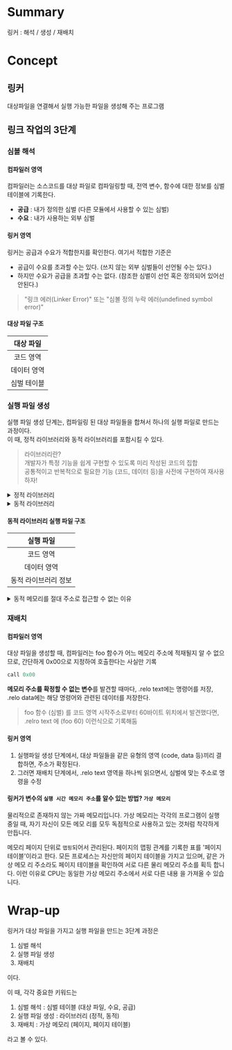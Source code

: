 # Summary
링커 : 해석 / 생성 / 재배치
# Concept
## 링커
대상파일을 연결해서 실행 가능한 파일을 생성해 주는 프로그램
## 링크 작업의 3단계
### 심볼 해석
#### 컴파일러 영역
컴파일러는 소스코드를 대상 파일로 컴파일링할 때, 전역 변수, 함수에 대한 정보를 심벌 테이블에 기록한다.
* **공급** : 내가 정의한 심벌 (다른 모듈에서 사용할 수 있는 심벌)
* **수요** : 내가 사용하는 외부 심벌
#### 링커 영역
링커는 공급과 수요가 적합한지를 확인한다. 여기서 적합한 기준은   
* 공급이 수요를 초과할 수는 있다. (쓰지 않는 외부 심벌들이 선언될 수는 있다.)
* 하지만 수요가 공급을 초과할 수는 없다. (참조한 심벌이 선언 혹은 정의되어 있어선 안된다.)   
> "링크 에러(Linker Error)" 또는 "심볼 정의 누락 에러(undefined symbol error)"
#### 대상 파일 구조
|대상 파일|
|:---:|
|코드 영역|
|데이터 영역|
|심벌 테이블|

### 실행 파일 생성
실행 파일 생성 단계는, 컴파일링 된 대상 파일들을 합쳐서 하나의 실행 파일로 만드는 과정이다.   
이 때, 정적 라이브러리와 동적 라이브러리를 포함시킬 수 있다.
> 라이브러리란?   
> 개발자가 특정 기능을 쉽게 구현할 수 있도록 미리 작성된 코드의 집합   
> 공통적이고 반복적으로 필요한 기능 (코드, 데이터 등)을 사전에 구현하여 재사용 하자!
<details>
<summary>정적 라이브러리</summary>
<div markdown="1">

1. 사전에 컴파일까지 마침
2. 링킹시에 컴파일된 라이브러리 (데이터 영역, 코드 영역 전체) 가 실행 파일에 복사됨
3. 동일한 정적 라이브러리를 사용했다면, 동일한 코드와 데이터의 복사본을 갖게 됨 (메모리 낭비)
4. 정적 라이브러리의 코드가 변경될 때, 정적 라이브러리에 종속된 프로그램 역시 다시 컴파일 해야함
</div>
</details>
<details>
<summary>동적 라이브러리</summary>
<div markdown="1">

1. 정적 라이브러리의 3, 4번 단점을 해결하기 위해 나온 라이브러리
2. 동적 링크시에 사용된다.
    <details>
    <summary>프로그램 적재 시</summary>
    <div markdown="1">

    1. 프로그램이 메모리에 적재될 때, **적재 도구**라는 전용 프로세스를 사용해서 디스크에서 읽어서 메모리의 특정 영역으로 이동시킴
    2. 실행 파일이 동적 라이브러리에 의존적인지 파악 후, 필요하다면 **동적 링커**라는 프로세스를 실행하여 동적 라이브러리 존재 여부, 위치, 심벌의 메모리 위치 등을 확인하여 링크 과정을 마무리
    3. 적재 중 동적 링크를 사용하려면, 실행 파일이 어떤 동적 라이브러리를 참조하는지, 컴파일러가 명시적으로 알려줘야 한다.
    </div>
    </details>
    <details>
    <summary>프로그램 실행 시</summary>
    <div markdown="1">

    1. 실행 전까지 동적 라이브러리 의존 여부를 몰라도 되므로 좀더 동적임
    2. 런타임 동적 링크는 링크 과정을 프로그램이 실행된 이후로 미룸
    3. 실행 파일 내부에 동적 라이브러리 정보가 저장되지 않음
    4. 대신, 프로그래머가 직접 특정 API를 사용할 때마다, 동적 라이브러리를 동적으로 적재할 수 있다.

    </div>
    </details>
3. 참조된 동적 라이브러리 이름, 심벌 테이블, 재배치 정보 등 필수 정보만 실행 파일에 포함, 의존하는 프로그램이 몇개이든지, 동적 라이브러리는 1개만 올라감 (디스크와 메모리 절감, 이 정보는 실행 파일에 저장됨)
4. 동적 라이브러리 코드가 수정되더라도, 해당 동적 라이브러리만 다시 컴파일하면 됨
5. 플러그인 구현 가능 (실행시 동적 링크 되므로)
6. 여러 언어를 혼합하여 사용 가능
7. 프로그램 적재, 혹은 실행 시에 동적 링크되므로, 정적 링크를 사용할 때보다 성능이 약간 떨어짐
8. 실행되는 프로세스의 특정 메모리 주소와 독립적으로 동작하므로 **독립 코드**라고 불리며, 절대 주소로 참조할 수 없다.
9. 실행 파일만으로는 실행이 불가하다. (종속된 동적 레이브러리를 제공해야함)

</div>
</details>

#### 동적 라이브러리 실행 파일 구조
|실행 파일|
|:---:|
|코드 영역|
|데이터 영역|
|동적 라이브러리 정보|


<details>
<summary>동적 메모리를 절대 주소로 접근할 수 없는 이유</summary>
<div markdown="1">

1. 메모리 주소의 불확정성   
    동적 라이브러리는 프로그램 실행 중에 운영 체제에 의해 메모리 내의 적절한 위치에 로드됩니다. 이 위치는 다음에 프로그램이 실행될 때마다 달라질 수 있습니다. 따라서 절대 주소를 미리 알 수 없으므로, 컴파일 타임에 하드코딩할 수 없습니다.
2. 주소 공간 레이아웃 난수화(Address Space Layout Randomization, ASLR)   
    ASLR은 보안 기능으로, 프로그램이 실행될 때마다 코드와 데이터가 메모리 내에서 무작위로 배치되도록 하는 기술입니다. 이는 공격자가 예측 가능한 메모리 주소를 사용하는 것을 방지하기 위해 도입된 방법입니다. ASLR을 사용하면 동적 라이브러리의 로드 주소가 매번 달라지므로, 절대 주소로 참조하는 것은 불가능합니다.
3. 재배치 가능성(Relocatable)
    동적 라이브러리는 재배치 가능한 코드(relocatable code)로 작성됩니다. 즉, 실행 시점에 로드되는 메모리 위치에 따라 해당 위치에 맞게 코드가 수정됩니다. 이를 위해, 동적 라이브러리는 실행 시점에 운영 체제가 적절한 주소를 할당하고 필요한 재배치를 수행합니다.
4. 메모리 충돌 방지   
    프로그램과 여러 동적 라이브러리 간의 메모리 충돌을 방지하기 위해 운영 체제는 각 라이브러리를 적절한 메모리 영역에 로드합니다. 이는 여러 프로그램이 동일한 라이브러리를 사용하더라도 각 프로그램의 메모리 공간에서 충돌 없이 독립적으로 동작할 수 있도록 합니다.

> 결론, 동적 링크 시 메모리의 주소가 달라지기 때문

</div>
</details>


### 재배치
#### 컴파일러 영역
대상 파일을 생성할 때, 컴파일러는 foo 함수가 어느 메모리 주소에 적재될지 알 수 없으므로, 간단하게 0x00으로 지정하여 호출한다는 사실만 기록
```c++
call 0x00
```
 **메모리 주소를 확정할 수 없는 변수**를 발견할 때마다, .relo text에는 명령어를 저장, .relo data에는 해당 명령어와 관련된 데이터를 저장한다.
> foo 함수 (심벌) 를 코드 영역 시작주소로부터 60바이트 위치에서 발견했다면, .relro text 에 (foo 60) 이런식으로 기록해둠
#### 링커 영역
1. 실행파일 생성 단계에서, 대상 파일들을 같은 유형의 영역 (code, data 등)끼리 결합하면, 주소가 확정된다.
2. 그러면 재배치 단계에서, .relo text 영역을 하나씩 읽으면서, 심벌에 맞는 주소로 명령을 수정

#### 링커가 변수의 `실행 시간 메모리 주소`를 알수 있는 방법? `가상 메모리`
물리적으로 존재하지 않는 가짜 메모리입니다.
가상 메모리는 각각의 프로그램이 실행 중일 때, 자기 자신이 모든 메모
리를 모두 독점적으로 사용하고 있는 것처럼 착각하게 만듭니다.

메모리 페이지 단위로 `맵핑`되어서 관리된다.
페이지의 맵핑 관계를 기록한 표를 '페이지 테이블'이라고 한다.
모든 프로세스는 자신만의 페이지 테이블을 가지고 있으며, 같은 가상 메모
리 주소라도 페이지 테이블을 확인하여 서로 다른 물리 메모리 주소를 획득
합니다. 이런 이유로 CPU는 동일한 가상 메모리 주소에서 서로 다른 내용
을 가져올 수 있습니다.

# Wrap-up
링커가 대상 파일을 가지고 실행 파일을 만드는 3단계 과정은
1. 심벌 해석
2. 실행 파일 생성
3. 재배치   

이다.

이 때, 각각 중요한 키워드는
1. 심벌 해석 : 심벌 테이블 (대상 파일, 수요, 공급)
2. 실행 파일 생성 : 라이브러리 (정적, 동적)
3. 재배치 : 가상 메모리 (페이지, 페이지 테이블)   

라고 볼 수 있다.